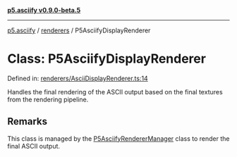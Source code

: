 [**p5.asciify v0.9.0-beta.5**](../../../../README.md)

***

[p5.asciify](../../../../README.md) / [renderers](../README.md) / P5AsciifyDisplayRenderer

# Class: P5AsciifyDisplayRenderer

Defined in: [renderers/AsciiDisplayRenderer.ts:14](https://github.com/humanbydefinition/p5.asciify/blob/a4ed761105277b111d87aa2fc6aabd150321d66d/src/lib/renderers/AsciiDisplayRenderer.ts#L14)

Handles the final rendering of the ASCII output based on the final textures from the rendering pipeline.

## Remarks

This class is managed by the [P5AsciifyRendererManager](P5AsciifyRendererManager.md) class to render the final ASCII output.
